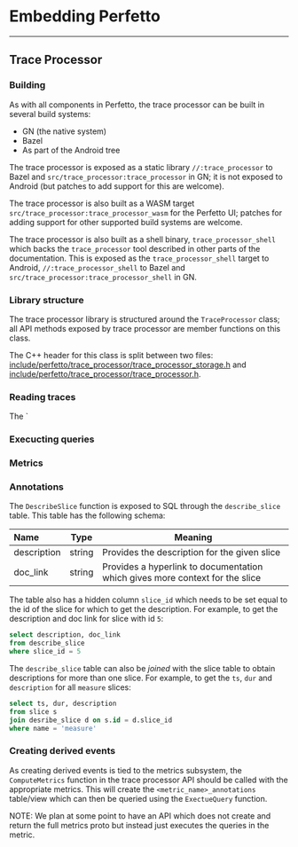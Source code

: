 # Embedding Perfetto

------

## Trace Processor

### Building

As with all components in Perfetto, the trace processor can be built in several build systems:

- GN (the native system)
- Bazel
- As part of the Android tree

The trace processor is exposed as a static library `//:trace_processor` to Bazel and `src/trace_processor:trace_processor` in GN; it is not exposed to Android (but patches to add support for this are welcome).

The trace processor is also built as a WASM target `src/trace_processor:trace_processor_wasm` for the Perfetto UI; patches for adding support for other supported build systems are welcome.

The trace processor is also built as a shell binary, `trace_processor_shell` which backs the `trace_processor` tool described in other parts of the documentation. This is exposed as the `trace_processor_shell` target to Android, `//:trace_processor_shell` to Bazel and `src/trace_processor:trace_processor_shell` in GN.

### Library structure

The trace processor library is structured around the `TraceProcessor` class; all API methods exposed by trace processor are member functions on this class.

The C++ header for this class is split between two files:  [include/perfetto/trace_processor/trace_processor_storage.h](include/perfetto/trace_processor/trace_processor_storage.h) and [include/perfetto/trace_processor/trace_processor.h](include/perfetto/trace_processor/trace_processor.h).

### Reading traces

The `

### Execucting queries



### Metrics



### Annotations

The `DescribeSlice` function is exposed to SQL through the `describe_slice` table. This table has the following schema:

| Name        | Type   | Meaning                                                      |
| :---------- | ------ | ------------------------------------------------------------ |
| description | string | Provides the description for the given slice                 |
| doc_link    | string | Provides a hyperlink to documentation which gives more context for the slice |

The table also has a hidden column `slice_id` which needs to be set equal to the id of the slice for which to get the description. For example, to get the description and doc link for slice with id `5`:

```sql
select description, doc_link
from describe_slice
where slice_id = 5
```

The `describe_slice` table can also be _joined_ with the slice table to obtain descriptions for more than one slice. For example, to get the `ts`, `dur` and `description` for all `measure` slices:

```sql
select ts, dur, description
from slice s
join desribe_slice d on s.id = d.slice_id
where name = 'measure'
```

### Creating derived events

As creating derived events is tied to the metrics subsystem, the `ComputeMetrics` function in the trace processor API should be called with the appropriate metrics. This will create the `<metric_name>_annotations` table/view which can then be queried using the `ExectueQuery` function.

NOTE: We plan at some point to have an API which does not create and return the full metrics proto but instead just executes the queries in the metric.

## 